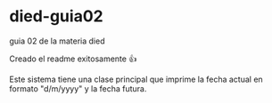 # died-guia02
guia 02 de la materia died

Creado el readme exitosamente :+1:

Este sistema tiene una clase principal que imprime 
la fecha actual en formato "d/m/yyyy" y la fecha futura.